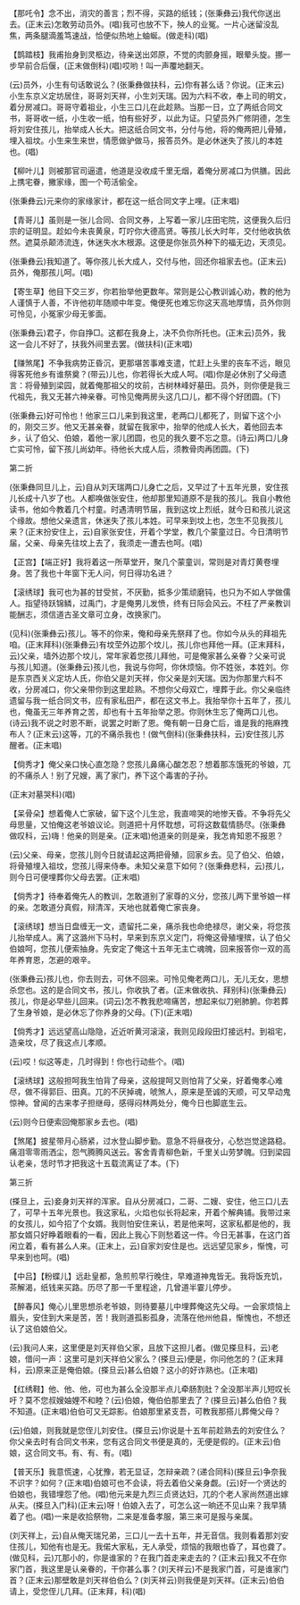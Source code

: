 <!-- { "loadSidebar": true } -->
【那吒令】念不出，消灾的善言；烈不得，买路的纸钱；(张秉彝云)我代你送出去。(正末云)怎敢劳动员外。(唱)我可也放不下，殃人的业冤。一片心迷留没乱焦，两条腿滴羞笃速战，恰便似热地上蚰蜒。(做走科)(唱)

【鹊踏枝】我甫抬身到灵柩边，待亲送出郊原，不觉的肉颤身摇，眼晕头旋。挪一步早前合后偃，(正末做倒科)(唱)哎哟！叫一声覆地翻天。

(云)员外，小生有句话敢说么？(张秉彝做扶科，云)你有甚么话？你说。(正末云)小生东京义定坊居住，哥哥刘天祥，小生刘天瑞。因为六料不收，奉上司的明文，着分房减口。哥哥守着祖业，小生三口儿在此趁熟。当那一日，立了两纸合同文书，哥哥收一纸，小生收一纸，怕有些好歹，以此为证。只望员外广修阴德，怎生将刘安住孩儿，抬举成人长大。把这纸合同文书，分付与他，将的俺两把儿骨殖，埋入祖坟。小生来生来世，情愿做驴做马，报答员外。是必休迷失了孩儿的本姓也。(唱)

【柳叶儿】则被那官司逼遣，他道是没收成千里无烟，着俺分房减口为供膳。因此上携宅眷，撇家缘，图一个苟活偷全。

(张秉彝云)元来你的家缘家计，都在这一纸合同文字上哩。(正末唱)

【青哥儿】虽则是一张儿合同、合同文券，上写着一家儿庄田宅院，这便我久后归宗的证明显。趁如今未丧黄泉，叮咛你大德高贤。等孩儿长大时年，交付他收执依然。遮莫杀颠沛流连，休迷失水木根源。这便是你张员外种下的福无边，天须见。

(张秉彝云)我知道了。等你孩儿长大成人，交付与他，回还你祖家去也。(正末云)员外，俺那孩儿呵。(唱)

【寄生草】他目下交三岁，你若抬举他更数年。常则是公心教训诚心劝，教的他为人谨慎于人善，不许他初年随顺中年变。俺便死也难忘你这天高地厚情，员外你则可怜见，小冤家少母无爹面。

(张秉彝云)君子，你自挣□。这都在我身上，决不负你所托也。(正末云)员外，我这一会儿不好了，扶我外间里去罢。(做扶科)(正末唱)

【赚煞尾】不争我病势正昏沉，更那堪苦事难支遣，忙赶上头里的丧车不远，眼见得客死他乡有谁祭奠？(带云)儿也，你若得长大成人呵。(唱)你是必休别了父母遗言：将骨殖到梁园，就着俺那祖父的坟前，古树林峰好墓田。员外，则你便是我三代祖先，我又无甚六神亲眷。可怜见俺两房头这几口儿，都不得个好团圆。(下)

(张秉彝云)好可怜也！他家三口儿来到我这里，老两口儿都死了，则留下这个小的，刚交三岁。他又无甚亲眷，就留在我家中，抬举的他成人长大，着他回去本乡，认了伯父、伯娘，着他一家儿团圆，也见的我久要不忘之意。(诗云)两口儿身亡实可怜，留下孩儿尚幼年。待他长大成人后，须教骨肉再团圆。(下)


第二折

(张秉彝同旦儿上，云)自从刘天瑞两口儿身亡之后，又早过了十五年光景，安住孩儿长成十八岁了也。人都唤做张安住，他却那里知道原不是我的孩儿。我自小教他读书，他如今教着几个村童。时遇清明节届，我到这坟上烈纸，就今日和孩儿说这个缘故。想他父亲遗言，休迷失了孩儿本姓。可早来到坟上也，怎生不见我孩儿来？(正末扮安住上，云)自家张安住，开着个学堂，教几个蒙童过日。今日清明节届，父亲、母亲先往坟上去了，我须走一遭去也呵。(唱)

【正宫】【端正好】我将着这一所草堂开，聚几个蒙童训，常则是对青灯黄卷埋身。苦了我也十年窗下无人问，何日得功名进？

【滚绣球】我可也为甚的甘受贫，不厌勤，抵多少策顽磨钝，也只为不如人学做儒人。指望待跃锦鳞，过禹门，才是俺男儿发愤，终有日际会风云。不枉了严亲教训能酬志，须信道古圣文章可立身，改换家门。

(见科)(张秉彝云)孩儿。等不的你来，俺和母亲先祭拜了也。你如今从头的拜祖先咱。(正末拜科)(张秉彝云)有坟茔外边那个坟儿，孩儿你也拜他一拜。(正末拜科，云)父亲，墙外边那个坟儿，常年家着您孩儿拜他，可是俺家甚么亲眷？父亲可说与孩儿知道。(张秉彝云)孩儿也，我说与你呵，你休烦恼。你不姓张，本姓刘。你是东京西关义定坊人氏，你伯父是刘天祥，你父亲是刘天瑞。因为你那里六料不收，分房减口，你父亲带你到这里趁熟。不想你父母双亡，埋葬于此。你父亲临终遗留与我一纸合同文书，应有家私田产，都在这文书上。我抬举你十五年了，孩儿也，俺虽无三年养育之苦，却也有十五年抬举之恩。你则休生忘了俺两口儿也。(诗云)我不说之时恩不断，说罢之时断了恩。俺有朝一日身亡后，谁是我的拖麻拽布人？(正末云)这等，兀的不痛杀我也！(做气倒科)(张秉彝扶科，云)安住孩儿苏醒者。(正末唱)

【倘秀才】俺父亲口快心直怎隐？您孩儿鼻痛心酸怎忍？想着那冻饿死的爷娘，兀的不痛杀人！别了兄嫂，离了家门，养下这个毒害的子孙。

(正末对墓哭科)(唱)

【呆骨朵】想着俺人亡家破，留下这个儿生忿，我直啼哭的地惨天昏。不争将先父母思量，又怕俺这老爷娘议论。则道把十月怀耽想，可将这数载情肠尽。(张秉彝做叹科，云)嗨！他亲的则是亲。(正末唱)他道亲的则是亲，我怎肯知恩不报恩？

(云)父亲、母亲，您孩儿则今日就请起这两把骨殖，回家乡去。见了伯父、伯娘，将骨殖埋入祖坟，您孩儿得来侍奉。未知父亲意下如何？(张秉彝悲科，云)孩儿，则今日可便埋葬你父母去罢。(正末唱)

【倘秀才】待奉着俺先人的教训，怎敢道别了家尊的义分，您孩儿两下里爷娘一样的亲。怎敢道分真假，辩清浑，天地也就着俺亡家丧身。

【滚绣球】想当日盘缠无一文，遗留托二亲，痛杀我也命绝禄尽，谢父亲，将您孩儿抬举成人。离了这潞州下马村，早来到东京义定门，将俺这骨殖埋殡，认了伯父伯娘呵，您孩儿便索抽身。先安定了俺这十五年无主亡魂魄，回来报答你一双的高年养育恩，怎避的艰辛。

(张秉彝云)孩儿也，你去则去，可休不回来。可怜见俺老两口儿，无儿无女，思想杀您也。这的是合同文书，孩儿，你收执了者。(正末做收执、拜别科)(张秉彝云)孩儿，你是必早些儿回来。(词云)怎不教我悲啼痛苦，想起来似刀剜肺腑。你若葬了生身爷娘，是必休忘了你养身的父母。(下)(正末唱)

【倘秀才】远远望高山隐隐，近近听黄河滚滚，我则见段段田灯接远村。到祖宅，造亲坟，尽了我这点儿孝顺。

(云)哎！似这等走，几时得到！你也行动些个。(唱)

【滚绣球】这般担呵我生怕背了母亲，这般提呵又则怕背了父亲，好着俺孝心难尽，做不得郭巨、田真。兀的不厌掉魂，唬煞人，原来是至诚的天顺，可又早动鬼惊神。曾闻的古来孝子担继母，感得闷林两处分，俺今日也脚底生云。

(云)则今日便索回俺那家乡去也。(唱)

【煞尾】披星带月心肠紧，过水登山脚步勤。意急不将昼夜分，心愁岂觉途路稳。痛泪零零雨洒尘，怨气腾腾风送云。客舍青青柳色新，千里关山劳梦魄。归到梁园认老亲，恁时节才把我这十五载流离证了本。(下)


第三折

(搽旦上，云)妾身刘天祥的浑家。自从分房减口，二哥、二嫂、安住，他三口儿去了，可早十五年光景也。我这家私，火焰也似长将起来，开着个解典铺。我带过来的女孩儿，如今招了个女婿。我则怕安住来认，若是他来呵，这家私都是他的，我那女婿只好睁着眼看的一看，因此上我心下则愁着这一件。今日无甚事，在这门首闲立着，看有甚么人来。(正末上，云)自家刘安住是也。远远望见家乡，惭愧，可早来到也呵。(唱)

【中吕】【粉蝶儿】远赴皇都，急煎煎早行晚住，早难道神鬼皆无。我将饭充饥，茶解渴，纸钱来买路。历尽了那一千里程途，几曾道半霎儿停步。

【醉春风】俺心儿里思想杀老爷娘，则待要墓儿中埋葬俺这先父母。一会家烦恼上眉头，安住到大来是苦，苦！我则道孤影孤身，流落在他州他县，惭愧也，不想还认了这伯娘伯父。

(云)我问人来，这里便是刘天祥伯父家，且放下这担儿者。(做见搽旦科，云)老娘，借问一声：这里可是刘天祥伯父家么？(搽旦云)便是，你问他怎的？(正末拜科，云)原来正是俺伯娘。(搽旦云)甚么伯娘？这小的好诈熟也。(正末唱)

【红绣鞋】他、他、他，可也为甚么全没那半点儿牵肠割肚？全没那半声儿短叹长吁？莫不您叔嫂妯娌不和睦？(云)伯娘，俺伯伯那里去了？(搽旦云)甚么伯伯？我不知道。(正末唱)伯伯可又无踪影。伯娘那里紧支吾，可教我那搭儿葬俺父母？

(云)伯娘，则我就是您侄儿刘安住。(搽旦云)你说是十五年前趁熟去的刘安住么？你父亲去时有合同文书来，您有这合同文书便是真的，无便是假的。(正末云)伯娘，这合同文书。有、有、有。(唱)

【普天乐】我意慌速，心犹豫，若无显证，怎辩亲疏？(递合同科)(搽旦云)争奈我不识字？如何？(正末唱)伯娘可也不会读，将去着伯父亲身觑。(云)好一个贤达的伯娘也，我错埋怨了他。(唱)他元来是九烈三贞贤达妇，兀的个老人家尚然道出嫁从夫。(搽旦入门科)(正末云)呀！伯娘入去了，可怎么这一晌还不见山来？我早猜着了也。(唱)一来是收拾祭物，二来是准备孝服，第三来可是报与亲属。

(刘天祥上，云)自从俺天瑞兄弟，三口儿一去十五年，并无音信。我则看着那刘安住孩儿，知他有也是无。我偌大家私，无人承受，烦恼的我眼也昏了，耳也聋了。(做见科，云)兀那小的，你是谁家的？在我门首走来走去的？(正末云)我又不在你家门首，我这里是认亲眷的，干你甚么事？(刘天祥云)不是我家门首，可是谁家门首？(正末云)那壁敢是刘天祥伯伯么？(刘天祥云)则我便是刘天祥。(正末云)伯伯请上，受您侄儿几拜。(正末拜，科)(唱)

